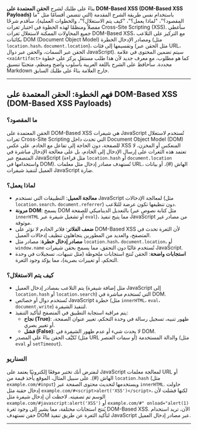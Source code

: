 بناءً على طلبك لشرح **الحقن المعتمدة على DOM-Based XSS (DOM-Based XSS Payloads)** باستخدام نفس طريقة الشرح المقدمة (التي تتضمن أقسامًا مثل "ما المقصود؟"، "لماذا يعمل؟"، "كيف يتم الاستغلال؟"، والخطوات العملية)، سأقدم شرحًا مفصلاً ومنظمًا لهذه الخطوة في اختبار ثغرات Cross-Site Scripting (XSS). سأغطي جميع المحاولات الممكنة لاستغلال ثغرات DOM-Based XSS، مع التركيز على التلاعب بكائنات DOM (Document Object Model) ومصادر الإدخال الخطرة (مثل `location.hash`، `document.location`)، وتقسيمها إلى فئات (مثل الحقن عبر URL، الحقن عبر السمات، والحقن عبر دوال JavaScript). سيتم تضمين المحتوى في علامة `<xaiArtifact>` كما هو مطلوب، مع معرف جديد لأن هذا طلب مستقل يركز على خطوة محددة. سأحافظ على الشرح باللغة العربية بأسلوب واضح ومنظم، متجنبًا تنسيق Markdown خارج العلامة بناءً على طلبك السابق.

---

## فهم الخطوة: الحقن المعتمدة على DOM-Based XSS (DOM-Based XSS Payloads)

### ما المقصود؟
الحقن المعتمدة على DOM-Based XSS هي شيفرات JavaScript تُستخدم لاستغلال ثغرات Cross-Site Scripting التي تحدث داخل Document Object Model (DOM) للصفحة، دون الحاجة إلى تفاعل مع الخادم. على عكس XSS المنعكس أو المخزن، لا تعتمد هذه الثغرات على إرسال الإدخال إلى الخادم، بل على معالجة الإدخال مباشرة في المتصفح عبر JavaScript (مثل قراءة `location.hash` أو `document.location` واستخدامها في DOM). تُستهدف مصادر إدخال مثل معلمات URL، الهاش (#)، أو بيانات العميل لتنفيذ شيفرات JavaScript ضارة.

### لماذا يعمل؟
- **معالجة العميل**: التطبيقات التي تستخدم JavaScript لمعالجة الإدخالات (مثل `location.search`، `document.referrer`) دون تنظيفها تكون عرضة للتلاعب.
- **مرونة DOM**: يسمح DOM بالتعديل الديناميكي للصفحة (مثل كتابة نصوص عبر `innerHTML` أو تشغيل شيفرة عبر `eval`)، مما يتيح تنفيذ JavaScript من مصادر غير موثوقة.
- **ضعف الفلاتر**: فلاتر الخادم لا تؤثر على DOM-Based XSS لأن الثغرة تحدث في المتصفح، والعديد من المطورين يتجاهلون تنظيف إدخالات العميل.
- **مصادر إدخال خطرة**: مصادر مثل `location.hash`، `document.location`، أو `window.name` تُستخدم غالبًا دون التحقق، مما يسمح بحقن شيفرات JavaScript.
- **استجابات واضحة**: الحقن تُنتج استجابات ملحوظة (مثل تنبيهات، تسجيلات في وحدة التحكم، أو تغييرات بصرية)، مما يؤكد وجود الثغرة.

### كيف يتم الاستغلال؟
- يتم التلاعب بمصادر إدخال العميل (مثل إضافة شيفرة JavaScript إلى `location.hash` أو `location.search`) التي تُستخدم مباشرة في DOM.
- تُستخدم دوال أو خصائص JavaScript خطرة (مثل `innerHTML`، `eval`، `document.write`) لتنفيذ الشيفرة.
- يتم مراقبة استجابة التطبيق في المتصفح لتأكيد التنفيذ:
  - **نجاح (True)**: ظهور تنبيه، تسجيل رسالة في وحدة التحكم، تغيير عنوان الصفحة، أو تغيير بصري.
  - **فشل (False)**: لا يحدث شيء أو عدم ظهور الشيفرة في DOM.
- تُكيَّف الحقن بناءً على المصدر (مثل URL أو سمات العنصر) والدالة المستخدمة (مثل `eval` أو `setTimeout`).

### السناريو
لنفترض أنك تختبر موقعًا إلكترونيًا يعتمد على JavaScript لمعالجة معلمات URL أو الهاش (#). على سبيل المثال، الموقع يأخذ قيمة من `location.hash` (مثل `example.com/#input`) ويستخدمها لتحديث محتوى الصفحة عبر `innerHTML`. حاولت إدخال حقنة مثل `example.com/#<script>alert('XSS')</script>`، لكنها فشلت لأن الوسم تم تصفيته. لاحظت أن إدخال شيفرة مثل `example.com/#javascript:alert('XSS')` أو `example.com/#" onload="alert(1)` يُنتج استجابات مختلفة، مما يشير إلى وجود ثغرة DOM-Based XSS. الآن، تريد استخدام حقن تستهدف DOM لتأكيد الثغرة عن طريق تنفيذ JavaScript عبر مصادر إدخال العميل.

---
